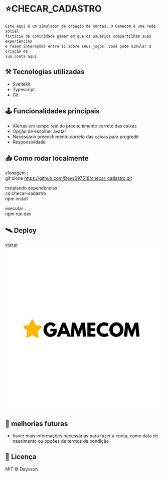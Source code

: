 # ⭐CHECAR_CADASTRO
    Este aqui é um simulador de criação de contas. O Gamecom é uma rede social 
    fictícia da comunidade gamer em que os usuários compartilham suas experiências 
    e fazem interações entre si sobre seus jogos. Você pode simular a criação de 
    sua conta aqui



## ⚒️ Tecnologias utilizadas
- Sveltekit
- Typescript
- Git



## 🕹️ Funcionalidades principais
- Alertas em tempo real do preenchimento correto das caixas
- Opção de escolher avatar
- Necessário preenchimento correto das caixas para progredir
- Responsividade



## 📥 Como rodar localmente 
clonagem :\
    git clone https://github.com/Devs097518/checar_cadastro.git
    
instalando dependências :\
    cd checar-cadastro\
    npm install   

executar :\
    npm run dev 




## 🛰️ Deploy
[visitar](https://checar-cadastro.vercel.app/)


![imagem de ilustração](checar-cadastro/static/icone_gamecom.png)




##  📜 melhorias futuras 
- haver mais informações necessárias para fazer a conta, como data de nascimento ou opções de termos de condição



## 📄 Licença
MIT © Dayvson

